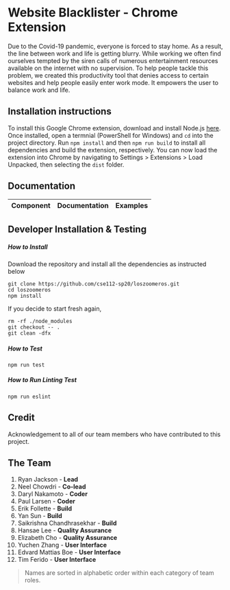 # Website Blacklister - Chrome Extension
Due to the Covid-19 pandemic, everyone is forced to stay home. As a result, the line between work and life is getting blurry. While working we often find ourselves tempted by the siren calls of numerous entertainment resources available on the internet with no supervision. 
To help people tackle this problem, we created this productivity tool that denies access to certain websites and help people easily enter work mode. It empowers the user to balance work and life.

## Installation instructions
To install this Google Chrome extension, download and install Node.js [here](https://nodejs.org/en/). Once installed, open a termnial (PowerShell for Windows) and `cd` into the project directory. Run `npm install` and then `npm run build` to install all dependencies and build the extension, respectively. You can now load the extension into Chrome by navigating to Settings > Extensions > Load Unpacked, then selecting the `dist` folder.


## Documentation
| Component | Documentation | Examples |
|:--------------|:------------------|:----------------|


## Developer Installation & Testing

##### How to Install
Download the repository and install all the dependencies as instructed below 
```
git clone https://github.com/cse112-sp20/loszoomeros.git
cd loszoomeros
npm install
```
If you decide to start fresh again,
```
rm -rf ./node_modules
git checkout -- .
git clean -dfx
```

##### How to Test
```
npm run test
```

##### How to Run Linting Test
```
npm run eslint
```

## Credit

Acknowledgement to all of our team members who have contributed to this project.

## The Team
1. Ryan Jackson - **Lead**
2. Neel Chowdri - **Co-lead**
3. Daryl Nakamoto - **Coder**
4. Paul Larsen - **Coder**
5. Erik Follette - **Build**
6. Yan Sun - **Build**
7. Saikrishna Chandhrasekhar - **Build**
8. Hansae Lee - **Quality Assurance**
9. Elizabeth Cho - **Quality Assurance**
10. Yuchen Zhang - **User Interface**
11. Edvard Mattias Boe - **User Interface**
12. Tim Ferido - **User Interface**



> Names are sorted in alphabetic order within each category of team roles.


